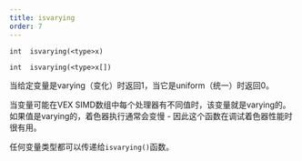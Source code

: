 ```yaml
---
title: isvarying
order: 7
---
```

`int  isvarying(<type>x)`

`int  isvarying(<type>x[])`

当给定变量是varying（变化）时返回1，当它是uniform（统一）时返回0。

当变量可能在VEX SIMD数组中每个处理器有不同值时，该变量就是varying的。
如果值是varying的，着色器执行通常会变慢 - 因此这个函数在调试着色器性能时很有用。

任何变量类型都可以传递给`isvarying()`函数。
